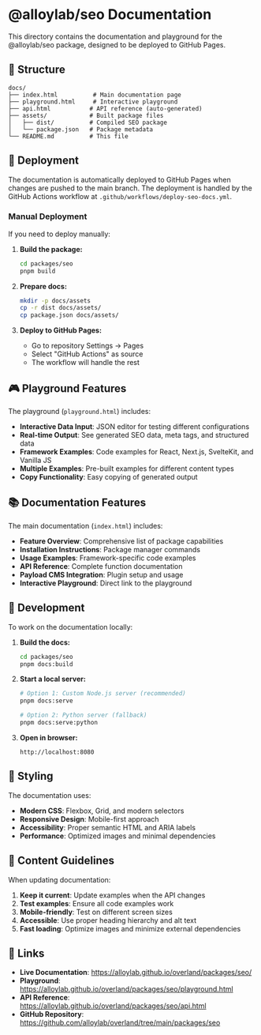# @alloylab/seo Documentation

This directory contains the documentation and playground for the @alloylab/seo package, designed to be deployed to GitHub Pages.

## 📁 Structure

```
docs/
├── index.html          # Main documentation page
├── playground.html     # Interactive playground
├── api.html           # API reference (auto-generated)
├── assets/            # Built package files
│   ├── dist/          # Compiled SEO package
│   └── package.json   # Package metadata
└── README.md          # This file
```

## 🚀 Deployment

The documentation is automatically deployed to GitHub Pages when changes are pushed to the main branch. The deployment is handled by the GitHub Actions workflow at `.github/workflows/deploy-seo-docs.yml`.

### Manual Deployment

If you need to deploy manually:

1. **Build the package:**

   ```bash
   cd packages/seo
   pnpm build
   ```

2. **Prepare docs:**

   ```bash
   mkdir -p docs/assets
   cp -r dist docs/assets/
   cp package.json docs/assets/
   ```

3. **Deploy to GitHub Pages:**
   - Go to repository Settings → Pages
   - Select "GitHub Actions" as source
   - The workflow will handle the rest

## 🎮 Playground Features

The playground (`playground.html`) includes:

- **Interactive Data Input**: JSON editor for testing different configurations
- **Real-time Output**: See generated SEO data, meta tags, and structured data
- **Framework Examples**: Code examples for React, Next.js, SvelteKit, and Vanilla JS
- **Multiple Examples**: Pre-built examples for different content types
- **Copy Functionality**: Easy copying of generated output

## 📚 Documentation Features

The main documentation (`index.html`) includes:

- **Feature Overview**: Comprehensive list of package capabilities
- **Installation Instructions**: Package manager commands
- **Usage Examples**: Framework-specific code examples
- **API Reference**: Complete function documentation
- **Payload CMS Integration**: Plugin setup and usage
- **Interactive Playground**: Direct link to the playground

## 🔧 Development

To work on the documentation locally:

1. **Build the docs:**

   ```bash
   cd packages/seo
   pnpm docs:build
   ```

2. **Start a local server:**

   ```bash
   # Option 1: Custom Node.js server (recommended)
   pnpm docs:serve

   # Option 2: Python server (fallback)
   pnpm docs:serve:python
   ```

3. **Open in browser:**
   ```
   http://localhost:8080
   ```

## 🎨 Styling

The documentation uses:

- **Modern CSS**: Flexbox, Grid, and modern selectors
- **Responsive Design**: Mobile-first approach
- **Accessibility**: Proper semantic HTML and ARIA labels
- **Performance**: Optimized images and minimal dependencies

## 📝 Content Guidelines

When updating documentation:

1. **Keep it current**: Update examples when the API changes
2. **Test examples**: Ensure all code examples work
3. **Mobile-friendly**: Test on different screen sizes
4. **Accessible**: Use proper heading hierarchy and alt text
5. **Fast loading**: Optimize images and minimize external dependencies

## 🔗 Links

- **Live Documentation**: https://alloylab.github.io/overland/packages/seo/
- **Playground**: https://alloylab.github.io/overland/packages/seo/playground.html
- **API Reference**: https://alloylab.github.io/overland/packages/seo/api.html
- **GitHub Repository**: https://github.com/alloylab/overland/tree/main/packages/seo
